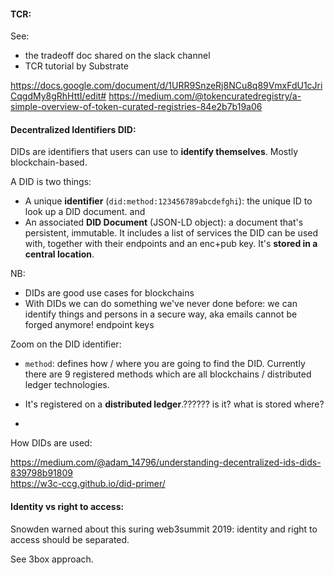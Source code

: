 #### TCR:
See:

- the tradeoff doc shared on the slack channel
- TCR tutorial by Substrate

https://docs.google.com/document/d/1URR9SnzeRj8NCu8q89VmxFdU1cJriCqgdMy8gRhHttI/edit#
https://medium.com/@tokencuratedregistry/a-simple-overview-of-token-curated-registries-84e2b7b19a06

#### Decentralized Identifiers DID:

DIDs are identifiers that users can use to **identify themselves**.
Mostly blockchain-based.

A DID is two things:

- A unique **identifier** (`did:method:123456789abcdefghi`): the unique ID to look up a DID document. 
  and
- An associated **DID Document** (JSON-LD object): a document that's persistent, immutable. It includes a list of services the DID can be used with, together with their endpoints and an enc+pub key. It's **stored in a central location**.

NB:

- DIDs are good use cases for blockchains
- With DIDs we can do something we've never done before: we can identify things and persons in a secure way, aka emails cannot be forged anymore!
endpoint keys

Zoom on the DID identifier:

- `method`: defines how / where you are going to find the DID. Currently there are 9 registered methods which are all blockchains / distributed ledger technologies.


- It's registered on a **distributed ledger**.?????? is it? what is stored where?
- 
How DIDs are used:


https://medium.com/@adam_14796/understanding-decentralized-ids-dids-839798b91809  
https://w3c-ccg.github.io/did-primer/ 

#### Identity vs right to access:

Snowden warned about this suring web3summit 2019: identity and right to access should be separated.

See 3box approach.
